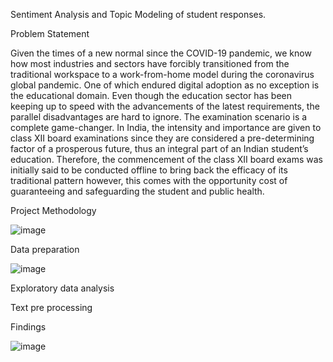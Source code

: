 Sentiment Analysis and Topic Modeling of student responses.

Problem Statement

Given the times of a new normal since the COVID-19 pandemic, we know how most industries and sectors have forcibly transitioned from the traditional workspace to a work-from-home model during the coronavirus global pandemic. One of which endured digital adoption as no exception is the educational domain.
Even though the education sector has been keeping up to speed with the advancements of the latest requirements, the parallel disadvantages are hard to ignore. The examination scenario is a complete game-changer. In India, the intensity and importance are given to class XII board examinations since they are considered a pre-determining factor of a prosperous future, thus an integral part of an Indian student’s education. Therefore, the commencement of the class XII board exams was initially said to be conducted offline to bring back the efficacy of its traditional pattern however, this comes with the opportunity cost of guaranteeing and safeguarding the student and public health.

Project Methodology

![image](https://user-images.githubusercontent.com/86551004/187088239-375faf9d-807e-45e9-a037-50d6b1daf300.png)

Data preparation

![image](https://user-images.githubusercontent.com/86551004/187088312-3881c614-fb85-49d1-94e6-6b2ed1c39e3c.png)

Exploratory data analysis

Text pre processing

Findings

![image](https://user-images.githubusercontent.com/86551004/187086579-a3f78802-3a3b-4039-b1ca-2e47ec4c14e1.png)

